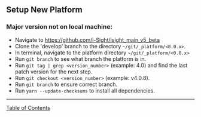 ## Setup New Platform

### Major version not on local machine:
- Navigate to <https://github.com/i-Sight/isight_main_v5_beta> 
- Clone the 'develop' branch to the directory `~/git/_platform/<0.0.x>`.
- In terminal, navigate to the platform directory `~/git/_platform/<0.0.x>`
- Run `git branch` to see what branch the platform is in.
- Run `git tag | grep <version_number>` (example: 4.0) and find the last patch version for the next step.
- Run `git checkout <version_number>` (example: v4.0.8).
- Run `git branch` to ensure correct branch.
- Run `yarn --update-checksums` to install all dependencies.

***
[Table of Contents](../README.md)